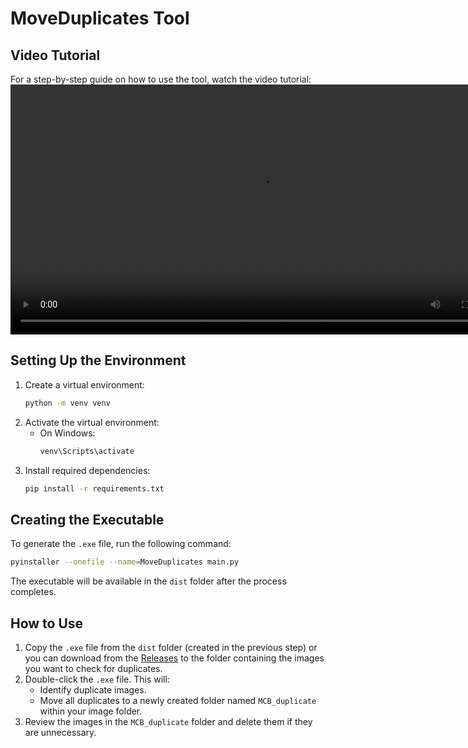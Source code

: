 
# MoveDuplicates Tool

## Video Tutorial

For a step-by-step guide on how to use the tool, watch the video tutorial:  
<video src='docs/how_to_use.mp4' width=800/>

## Setting Up the Environment

1. Create a virtual environment:
    ```bash
    python -m venv venv
    ```
2. Activate the virtual environment:
    - On Windows:
      ```bash
      venv\Scripts\activate
      ```
3. Install required dependencies:
    ```bash
    pip install -r requirements.txt
    ```

## Creating the Executable

To generate the `.exe` file, run the following command:

```bash
pyinstaller --onefile --name=MoveDuplicates main.py
```

The executable will be available in the `dist` folder after the process completes.

## How to Use

1. Copy the `.exe` file from the `dist` folder (created in the previous step) or you can download from the [Releases](https://github.com/mrzaizai2k/deduplicate_images/releases/tag/v1.0.0) to the folder containing the images you want to check for duplicates.
2. Double-click the `.exe` file. This will:
    - Identify duplicate images.
    - Move all duplicates to a newly created folder named `MCB_duplicate` within your image folder.
3. Review the images in the `MCB_duplicate` folder and delete them if they are unnecessary.


